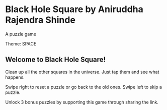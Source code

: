 # Black Hole Square by Aniruddha Rajendra Shinde

A puzzle game

Theme: SPACE

## Welcome to Black Hole Square!

Clean up all the other squares in the universe. Just tap them and see what happens.

Swipe right to reset a puzzle or go back to the old ones. Swipe left to skip a puzzle.

Unlock 3 bonus puzzles by supporting this game through sharing the link.

